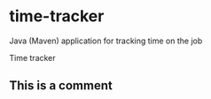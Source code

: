 # time-tracker
Java (Maven) application for tracking time on the job

Time tracker

## This is a comment
